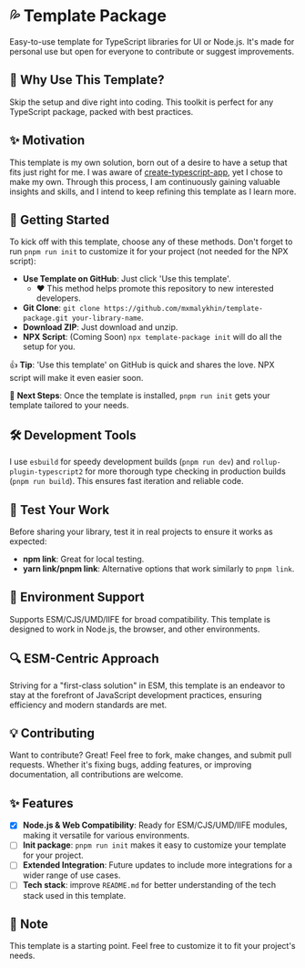 # 💦 Template Package

Easy-to-use template for TypeScript libraries for UI or Node.js. It's made for personal use but open for everyone to contribute or suggest improvements.

## 🚀 Why Use This Template?

Skip the setup and dive right into coding. This toolkit is perfect for any TypeScript package, packed with best practices.

## ✨ Motivation
This template is my own solution, born out of a desire to have a setup that fits just right for me. I was aware of [create-typescript-app](https://github.com/JoshuaKGoldberg/create-typescript-app), yet I chose to make my own. Through this process, I am continuously gaining valuable insights and skills, and I intend to keep refining this template as I learn more.

## 🌟 Getting Started

To kick off with this template, choose any of these methods. Don't forget to run `pnpm run init` to customize it for your project (not needed for the NPX script):

- **Use Template on GitHub**: Just click 'Use this template'.
  - ❤️ This method helps promote this repository to new interested developers.
- **Git Clone**: `git clone https://github.com/mxmalykhin/template-package.git your-library-name`.
- **Download ZIP**: Just download and unzip.
- **NPX Script**: (Coming Soon) `npx template-package init` will do all the setup for you.

👍 **Tip**: 'Use this template' on GitHub is quick and shares the love. NPX script will make it even easier soon.

🐣 **Next Steps**: Once the template is installed, `pnpm run init` gets your template tailored to your needs.

## 🛠 Development Tools

I use `esbuild` for speedy development builds (`pnpm run dev`) and `rollup-plugin-typescript2` for more thorough type checking in production builds (`pnpm run build`). This ensures fast iteration and reliable code.

## 🧪 Test Your Work

Before sharing your library, test it in real projects to ensure it works as expected:

- **npm link**: Great for local testing.
- **yarn link/pnpm link**: Alternative options that work similarly to `pnpm link`.

## 🔧 Environment Support

Supports ESM/CJS/UMD/IIFE for broad compatibility. This template is designed to work in Node.js, the browser, and other environments.

## 🔍 ESM-Centric Approach

Striving for a "first-class solution" in ESM, this template is an endeavor to stay at the forefront of JavaScript development practices, ensuring efficiency and modern standards are met.

## 💡 Contributing

Want to contribute? Great! Feel free to fork, make changes, and submit pull requests. Whether it's fixing bugs, adding features, or improving documentation, all contributions are welcome.

## ✨ Features

- [x] **Node.js & Web Compatibility**: Ready for ESM/CJS/UMD/IIFE modules, making it versatile for various environments.
- [ ] **Init package**: `pnpm run init` makes it easy to customize your template for your project.
- [ ] **Extended Integration**: Future updates to include more integrations for a wider range of use cases.
- [ ] **Tech stack**: improve `README.md` for better understanding of the tech stack used in this template.

## 📝 Note

This template is a starting point. Feel free to customize it to fit your project's needs.
